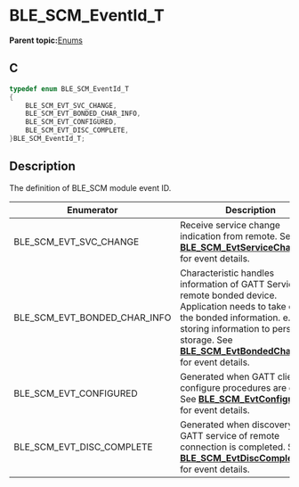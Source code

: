 # BLE\_SCM\_EventId\_T

**Parent topic:**[Enums](GUID-6AB6716E-AB10-41BA-AA2A-05DADE43A66B.md)

## C

```c
typedef enum BLE_SCM_EventId_T
{
    BLE_SCM_EVT_SVC_CHANGE,
    BLE_SCM_EVT_BONDED_CHAR_INFO,
    BLE_SCM_EVT_CONFIGURED,
    BLE_SCM_EVT_DISC_COMPLETE,
}BLE_SCM_EventId_T;
```

## Description

The definition of BLE\_SCM module event ID.

|Enumerator|Description|
|----------|-----------|
|BLE\_SCM\_EVT\_SVC\_CHANGE|Receive service change indication from remote. See **[BLE\_SCM\_EvtServiceChange\_T](GUID-F3A64F93-484B-4FA8-819B-B7D666E67511.md)** for event details.|
|BLE\_SCM\_EVT\_BONDED\_CHAR\_INFO|Characteristic handles information of GATT Service of remote bonded device. Application needs to take care the bonded information. e.g., storing information to persistent storage. See **[BLE\_SCM\_EvtBondedCharInfo\_T](GUID-BA5A6C7B-04C8-4EDA-BA72-C1F0B4ECEEE8.md)** for event details.|
|BLE\_SCM\_EVT\_CONFIGURED|Generated when GATT client configure procedures are done. See **[BLE\_SCM\_EvtConfigured\_T](GUID-B7003CC9-6E00-4BD8-AB12-231EDFB19BFF.md)** for event details.|
|BLE\_SCM\_EVT\_DISC\_COMPLETE|Generated when discovery of GATT service of remote connection is completed. See **[BLE\_SCM\_EvtDiscComplete\_T](GUID-67502C5F-FF61-4EBA-940F-BB0A2B9D4B99.md)** for event details.|

